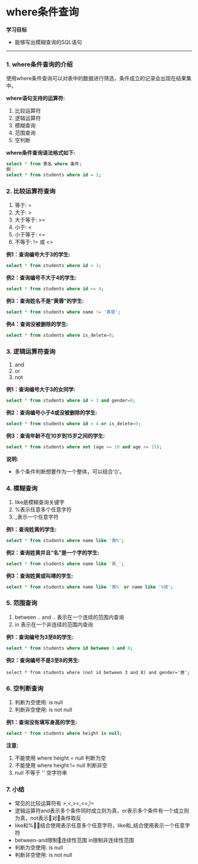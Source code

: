 # where条件查询

**学习目标**

* 能够写出模糊查询的SQL语句

---

### 1. where条件查询的介绍

使用where条件查询可以对表中的数据进行筛选，条件成立的记录会出现在结果集中。

**where语句支持的运算符:**  
1. 比较运算符  
2. 逻辑运算符  
3. 模糊查询  
4. 范围查询  
5. 空判断

**where条件查询语法格式如下:**

```sql
select * from 表名 where 条件;
例：
select * from students where id = 1;
```

### 2. 比较运算符查询

1. 等于: =
2. 大于: &gt;
3. 大于等于: &gt;=
4. 小于: &lt;
5. 小于等于: &lt;=
6. 不等于: != 或 &lt;&gt;

**例1：查询编号大于3的学生:**

```sql
select * from students where id > 3;
```

**例2：查询编号不大于4的学生:**

```sql
select * from students where id <= 4;
```

**例3：查询姓名不是“黄蓉”的学生:**

```sql
select * from students where name != '黄蓉';
```

**例4：查询没被删除的学生:**

```sql
select * from students where is_delete=0;
```

### 3. 逻辑运算符查询

1. and
2. or
3. not

**例1：查询编号大于3的女同学:**

```sql
select * from students where id > 3 and gender=0;
```

**例2：查询编号小于4或没被删除的学生:**

```sql
select * from students where id < 4 or is_delete=0;
```

**例3：查询年龄不在10岁到15岁之间的学生:**

```sql
select * from students where not (age >= 10 and age <= 15);
```

**说明:**

* 多个条件判断想要作为一个整体，可以结合‘\(\)’。

### 4. 模糊查询

1. like是模糊查询关键字
2. %表示任意多个任意字符
3. \_表示一个任意字符

**例1：查询姓黄的学生:**

```sql
select * from students where name like '黄%';
```

**例2：查询姓黄并且“名”是一个字的学生:**

```sql
select * from students where name like '黄_';
```

**例3：查询姓黄或叫靖的学生:**

```sql
select * from students where name like '黄%' or name like '%靖';
```

### 5. 范围查询

1. between .. and .. 表示在一个连续的范围内查询
2. in 表示在一个非连续的范围内查询

**例1：查询编号为3至8的学生:**

```sql
select * from students where id between 3 and 8;
```

**例2：查询编号不是3至8的男生:**

```
select * from students where (not id between 3 and 8) and gender='男';
```

### 6. 空判断查询

1. 判断为空使用: is null
2. 判断非空使用: is not null

**例1：查询没有填写身高的学生:**

```sql
select * from students where height is null;
```

**注意:**

1. 不能使用 where height = null 判断为空
2. 不能使用 where height != null 判断非空
3. null 不等于 '' 空字符串

### 7. 小结

* 常见的比较运算符有 &gt;,&lt;,&gt;=,&lt;=,!=
* 逻辑运算符and表示多个条件同时成立则为真，or表示多个条件有一个成立则为真，not表示对条件取反 
* like和%结合使用表示任意多个任意字符，like和\_结合使用表示一个任意字符 
* between-and限制连续性范围 in限制非连续性范围 
* 判断为空使用: is null
* 判断非空使用: is not null




